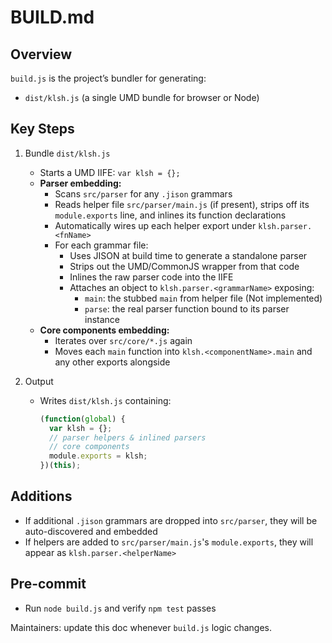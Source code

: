 BUILD.md
========

Overview
--------
`build.js` is the project’s bundler for generating:
- `dist/klsh.js` (a single UMD bundle for browser or Node)

Key Steps
---------
1. Bundle `dist/klsh.js`
   - Starts a UMD IIFE: `var klsh = {};`
   - **Parser embedding:**
     - Scans `src/parser` for any `.jison` grammars
     - Reads helper file `src/parser/main.js` (if present), strips off its `module.exports` line, and inlines its function declarations
     - Automatically wires up each helper export under `klsh.parser.<fnName>`
     - For each grammar file:
       - Uses JISON at build time to generate a standalone parser
       - Strips out the UMD/CommonJS wrapper from that code
       - Inlines the raw parser code into the IIFE
       - Attaches an object to `klsh.parser.<grammarName>` exposing:
         - `main`: the stubbed `main` from helper file (Not implemented)
         - `parse`: the real parser function bound to its parser instance
   - **Core components embedding:**
     - Iterates over `src/core/*.js` again
     - Moves each `main` function into `klsh.<componentName>.main` and any other exports alongside

2. Output
   - Writes `dist/klsh.js` containing:
     ```js
     (function(global) {
       var klsh = {};
       // parser helpers & inlined parsers
       // core components
       module.exports = klsh;
     })(this);
     ```

Additions
---------
- If additional `.jison` grammars are dropped into `src/parser`, they will be auto-discovered and embedded
- If helpers are added to `src/parser/main.js`'s `module.exports`, they will appear as `klsh.parser.<helperName>`

Pre-commit
----------
- Run `node build.js` and verify `npm test` passes

Maintainers: update this doc whenever `build.js` logic changes.